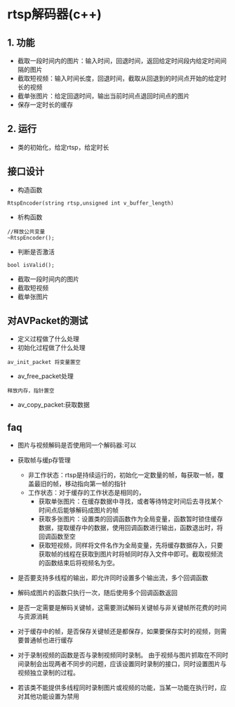 # rtsp解码器(c++)
## 1. 功能
- 截取一段时间内的图片：输入时间，回退时间，返回给定时间段内给定时间间隔的图片
- 截取短视频：输入时间长度，回退时间，截取从回退到的时间点开始的给定时长的视频
- 截单张图片：给定回退时间，输出当前时间点退回时间点的图片
- 保存一定时长的缓存

## 2. 运行
- 类的初始化，给定rtsp，给定时长


## 接口设计
- 构造函数
```
RtspEncoder(string rtsp,unsigned int v_buffer_length)
```

- 析构函数
```
//释放公共变量
~RtspEncoder();
```

- 判断是否激活
```
bool isValid();
```
- 截取一段时间内的图片
- 截取短视频
- 截单张图片

## 对AVPacket的测试
- 定义过程做了什么处理
- 初始化过程做了什么处理
```
av_init_packet 将变量置空
```
- av_free_packet处理
```
释放内存，指针置空
```
- av_copy_packet:获取数据


## faq
- 图片与视频解码是否使用同一个解码器:可以
- 获取帧与缓p存管理
  - 非工作状态：rtsp是持续运行的，初始化一定数量的帧，每获取一帧，覆盖最旧的帧，移动指向第一帧的指针
  - 工作状态：对于缓存的工作状态是相同的，
    - 获取单张图片：在缓存数据中寻找，或者等待特定时间后去寻找某个时间点后能够解码成图片的帧
    - 获取多张图片：设置类的回调函数作为全局变量，函数暂时锁住缓存数据，提取缓存中的数据，使用回调函数进行输出，函数退出时，将回调函数至空
    - 获取短视频，同样将文件名作为全局变量，先将缓存数据存入，只要获取帧的线程在获取到图片时将帧同时存入文件中即可。截取视频流的函数结束后将视频名为空。

- 是否要支持多线程的输出，即允许同时设置多个输出流，多个回调函数
- 解码成图片的函数只执行一次，随后使用多个回调函数返回

- 是否一定需要是解码关键帧，这需要测试解码关键帧与非关键帧所花费的时间与资源消耗

- 对于缓存中的帧，是否保存关键帧还是都保存，如果要保存实时的视频，则需要普通帧也进行缓存

- 对于录制视频的函数是否与录制视频同时录制。
  由于视频与图片抓取在不同时间录制会出现两者不同步的问题，应该设置同时录制的接口，同时设置图片与视频独立录制的过程。
- 若该类不能提供多线程同时录制图片或视频的功能，当某一功能在执行时，应对其他功能设置为禁用
